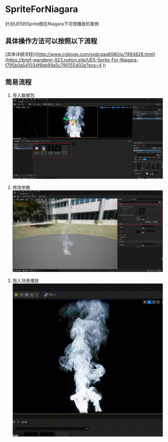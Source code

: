 # SpriteForNiagara
针对UE5的Sprite图在Niagara下可控播放的案例


## 具体操作方法可以按照以下流程  
[具体详细流程]([http://www.cnblogs.com/sxdcgaq8080/p/7894828.html](https://brief-wanderer-923.notion.site/UE5-Sprite-For-Niagara-f795b0a541034f6bb99a5c790155402e?pvs=4  ))


## 简易流程  
1. 导入数据包  
![image](https://github.com/Hanleon/SpriteForNiagara/blob/main/1.png)  

2. 修改参数  
![image](https://github.com/Hanleon/SpriteForNiagara/blob/main/2.png)  

3. 拖入场景播放  
![image](https://github.com/Hanleon/SpriteForNiagara/blob/main/3.gif)  

